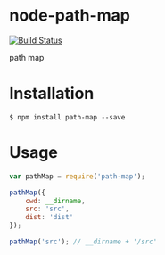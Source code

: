 # node-path-map

[![Build Status](https://travis-ci.org/tnRaro/node-path-map.svg)](https://travis-ci.org/tnRaro/node-path-map)

path map

# Installation

	$ npm install path-map --save

# Usage

```js
var pathMap = require('path-map');

pathMap({
	cwd: __dirname,
	src: 'src',
	dist: 'dist'
});

pathMap('src'); // __dirname + '/src'
```